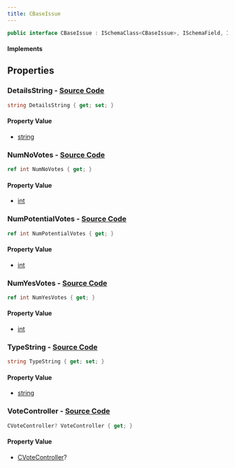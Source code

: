 ```yaml
---
title: CBaseIssue
---
```


```csharp
public interface CBaseIssue : ISchemaClass<CBaseIssue>, ISchemaField, ISchemaClass, INativeHandle
```

#### Implements

## Properties

### **DetailsString** - [Source Code](https://github.com/swiftly-solution/swiftlys2/blob/main/managed/src/SwiftlyS2.Generated/Schemas/Interfaces/CBaseIssue.cs#L18)

```csharp
string DetailsString { get; set; }
```

#### Property Value

- [string](https://learn.microsoft.com/dotnet/api/system.string)

### **NumNoVotes** - [Source Code](https://github.com/swiftly-solution/swiftlys2/blob/main/managed/src/SwiftlyS2.Generated/Schemas/Interfaces/CBaseIssue.cs#L22)

```csharp
ref int NumNoVotes { get; }
```

#### Property Value

- [int](https://learn.microsoft.com/dotnet/api/system.int32)

### **NumPotentialVotes** - [Source Code](https://github.com/swiftly-solution/swiftlys2/blob/main/managed/src/SwiftlyS2.Generated/Schemas/Interfaces/CBaseIssue.cs#L24)

```csharp
ref int NumPotentialVotes { get; }
```

#### Property Value

- [int](https://learn.microsoft.com/dotnet/api/system.int32)

### **NumYesVotes** - [Source Code](https://github.com/swiftly-solution/swiftlys2/blob/main/managed/src/SwiftlyS2.Generated/Schemas/Interfaces/CBaseIssue.cs#L20)

```csharp
ref int NumYesVotes { get; }
```

#### Property Value

- [int](https://learn.microsoft.com/dotnet/api/system.int32)

### **TypeString** - [Source Code](https://github.com/swiftly-solution/swiftlys2/blob/main/managed/src/SwiftlyS2.Generated/Schemas/Interfaces/CBaseIssue.cs#L16)

```csharp
string TypeString { get; set; }
```

#### Property Value

- [string](https://learn.microsoft.com/dotnet/api/system.string)

### **VoteController** - [Source Code](https://github.com/swiftly-solution/swiftlys2/blob/main/managed/src/SwiftlyS2.Generated/Schemas/Interfaces/CBaseIssue.cs#L26)

```csharp
CVoteController? VoteController { get; }
```

#### Property Value

- [CVoteController](/docs/api/shared/schemadefinitions/cvotecontroller)?

